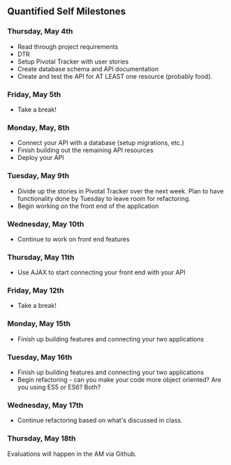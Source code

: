 ## Quantified Self Milestones

### Thursday, May 4th

* Read through project requirements
* DTR
* Setup Pivotal Tracker with user stories
* Create database schema and API documentation
* Create and test the API for AT LEAST one resource (probably food).

### Friday, May 5th

* Take a break!

### Monday, May, 8th

* Connect your API with a database (setup migrations, etc.)
* Finish building out the remaining API resources
* Deploy your API

### Tuesday, May 9th

* Divide up the stories in Pivotal Tracker over the next week. Plan to have functionality done by Tuesday to leave room for refactoring.
* Begin working on the front end of the application

### Wednesday, May 10th

* Continue to work on front end features

### Thursday, May 11th

* Use AJAX to start connecting your front end with your API

### Friday, May 12th

* Take a break!

### Monday, May 15th

* Finish up building features and connecting your two applications

### Tuesday, May 16th

* Finish up building features and connecting your two applications
* Begin refactoring - can you make your code more object oriented? Are you using ES5 or ES6? Both?

### Wednesday, May 17th

* Continue refactoring based on what's discussed in class.

### Thursday, May 18th

Evaluations will happen in the AM via Github.
